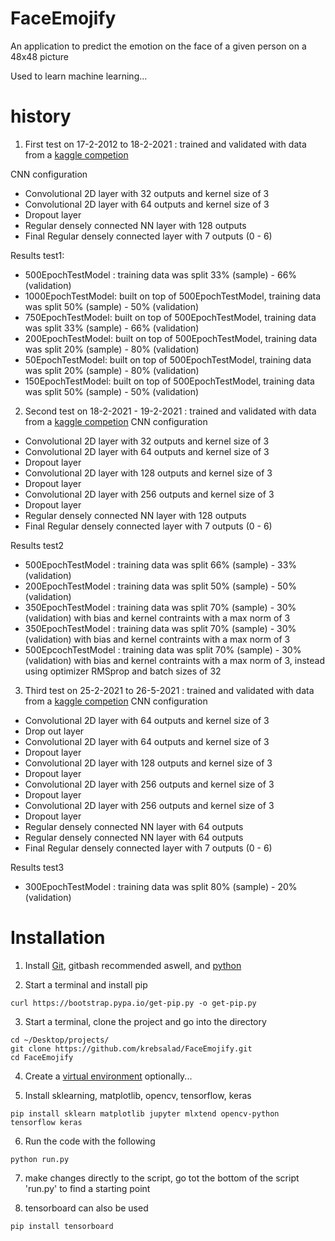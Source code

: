 # FaceEmojify
An application to predict the emotion on the face of a given person on a 48x48 picture

Used to learn machine learning...

# history
1. First test on 17-2-2012 to 18-2-2021 : trained and validated with data from a [kaggle competion](https://www.kaggle.com/c/challenges-in-representation-learning-facial-expression-recognition-challenge/rules)

CNN configuration
* Convolutional 2D layer with 32 outputs and kernel size of 3
* Convolutional 2D layer with 64 outputs and kernel size of 3
* Dropout layer
* Regular densely connected NN layer with 128 outputs
* Final Regular densely connected layer with 7 outputs (0 - 6)

Results test1:
* 500EpochTestModel : training data was split 33% (sample) - 66% (validation)
* 1000EpochTestModel: built on top of 500EpochTestModel, training data was split 50% (sample) - 50% (validation)
* 750EpochTestModel: built on top of 500EpochTestModel, training data was split 33% (sample) - 66% (validation)
* 200EpochTestModel: built on top of 500EpochTestModel, training data was split 20% (sample) - 80% (validation)
* 50EpochTestModel: built on top of 500EpochTestModel, training data was split 20% (sample) - 80% (validation)
* 150EpochTestModel: built on top of 500EpochTestModel, training data was split 50% (sample) - 50% (validation)

2. Second test on 18-2-2021 - 19-2-2021 : trained and validated with data from a [kaggle competion](https://www.kaggle.com/c/challenges-in-representation-learning-facial-expression-recognition-challenge/rules)
CNN configuration
* Convolutional 2D layer with 32 outputs and kernel size of 3
* Convolutional 2D layer with 64 outputs and kernel size of 3
* Dropout layer
* Convolutional 2D layer with 128 outputs and kernel size of 3
* Dropout layer
* Convolutional 2D layer with 256 outputs and kernel size of 3
* Dropout layer
* Regular densely connected NN layer with 128 outputs
* Final Regular densely connected layer with 7 outputs (0 - 6)

Results test2
* 500EpochTestModel : training data was split 66% (sample) - 33% (validation)
* 200EpochTestModel : training data was split 50% (sample) - 50% (validation)
* 350EpochTestModel : training data was split 70% (sample) - 30% (validation) with bias and kernel contraints with a max norm of 3
* 350EpochTestModel : training data was split 70% (sample) - 30% (validation) with bias and kernel contraints with a max norm of 3
* 500EpcochTestModel : training data was split 70% (sample) - 30% (validation) with bias and kernel contraints with a max norm of 3, instead using optimizer RMSprop and batch sizes of 32 

3. Third test on 25-2-2021 to 26-5-2021 : trained and validated with data from a [kaggle competion](https://www.kaggle.com/c/challenges-in-representation-learning-facial-expression-recognition-challenge/rules)
CNN configuration
* Convolutional 2D layer with 64 outputs and kernel size of 3
* Drop out layer
* Convolutional 2D layer with 64 outputs and kernel size of 3
* Dropout layer
* Convolutional 2D layer with 128 outputs and kernel size of 3
* Dropout layer
* Convolutional 2D layer with 256 outputs and kernel size of 3
* Dropout layer
* Convolutional 2D layer with 256 outputs and kernel size of 3
* Dropout layer
* Regular densely connected NN layer with 64 outputs
* Regular densely connected NN layer with 64 outputs
* Final Regular densely connected layer with 7 outputs (0 - 6)

Results test3
* 300EpochTestModel : training data was split 80% (sample) - 20% (validation)

# Installation
1. Install [Git](https://git-scm.com/downloads), gitbash recommended aswell, and [python](https://www.python.org/)

2. Start a terminal and install pip
```
curl https://bootstrap.pypa.io/get-pip.py -o get-pip.py
```

3. Start a terminal, clone the project and go into the directory
```
cd ~/Desktop/projects/
git clone https://github.com/krebsalad/FaceEmojify.git
cd FaceEmojify
``` 

4. Create a [virtual environment](https://docs.python.org/3/library/venv.html) optionally...

5. Install sklearning, matplotlib, opencv, tensorflow, keras
```
pip install sklearn matplotlib jupyter mlxtend opencv-python tensorflow keras
```

6. Run the code with the following
```
python run.py
```

7. make changes directly to the script, go tot the bottom of the script 'run.py' to find a starting point

8. tensorboard can also be used
```
pip install tensorboard
```